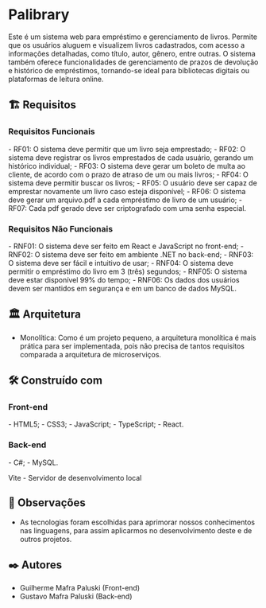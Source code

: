 <h1>Palibrary</h1>

Este é um sistema web para empréstimo e gerenciamento de livros. Permite que os usuários aluguem e visualizem livros cadastrados, com acesso a informações detalhadas, como título, autor, gênero, entre outras. O sistema também oferece funcionalidades de gerenciamento de prazos de devolução e histórico de empréstimos, tornando-se ideal para bibliotecas digitais ou plataformas de leitura online.

<h2>🏗️ Requisitos</h2>

<h3>Requisitos Funcionais</h3>
- RF01: O sistema deve permitir que um livro seja emprestado;
- RF02: O sistema deve registrar os livros emprestados de cada usuário, gerando um histórico individual;
- RF03: O sistema deve gerar um boleto de multa ao cliente, de acordo com o prazo de atraso de um ou mais livros;
- RF04: O sistema deve permitir buscar os livros;
- RF05: O usuário deve ser capaz de emprestar novamente um livro caso esteja disponível;
- RF06: O sistema deve gerar um arquivo.pdf a cada empréstimo de livro de um usuário;
- RF07: Cada pdf gerado deve ser criptografado com uma senha especial.

<h3>Requisitos Não Funcionais</h3>
- RNF01: O sistema deve ser feito em React e JavaScript no front-end;
- RNF02: O sistema deve ser feito em ambiente .NET no back-end;
- RNF03: O sistema deve ser fácil e intuitivo de usar;
- RNF04: O sistema deve permitir o empréstimo do livro em 3 (três) segundos;
- RNF05: O sistema deve estar disponível 99% do tempo;
- RNF06: Os dados dos usuários devem ser mantidos em segurança e em um banco de dados MySQL.

<h2>🏛️ Arquitetura</h2>

- Monolítica: Como é um projeto pequeno, a arquitetura monolítica é mais prática para ser implementada, pois não precisa de tantos requisitos comparada a arquitetura de microserviços.

<h2>🛠️ Construído com</h2>

<h3>Front-end</h3>
- HTML5;
- CSS3;
- JavaScript;
- TypeScript;
- React.
 
<h3>Back-end</h3>
- C#;
- MySQL.
 
Vite - Servidor de desenvolvimento local

<h2>📝 Observações</h2>

- As tecnologias foram escolhidas para aprimorar nossos conhecimentos nas linguagens, para assim aplicarmos no desenvolvimento deste e de outros projetos.
 
<h2>✒️ Autores</h2>
 
- Guilherme Mafra Paluski (Front-end)
- Gustavo Mafra Paluski (Back-end)
